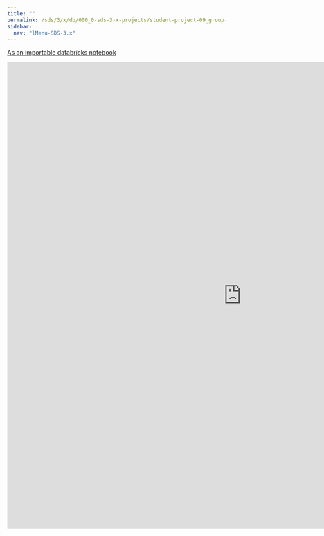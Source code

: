 ```yaml
---
title: ""
permalink: /sds/3/x/db/000_0-sds-3-x-projects/student-project-09_group-TopicModeling/01_Introduction/
sidebar:
  nav: "lMenu-SDS-3.x"
---
```


[As an importable databricks notebook](https://lamastex.github.io/scalable-data-science/sds/3/x/db/000_0-sds-3-x-projects/student-project-09_group-TopicModeling/01_Introduction.html)

<iframe src="https://lamastex.github.io/scalable-data-science/sds/3/x/db/000_0-sds-3-x-projects/student-project-09_group-TopicModeling/01_Introduction.html" width="1080" height="1080" frameborder="0"></iframe>
